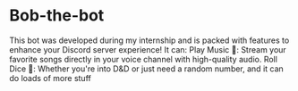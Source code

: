 # Bob-the-bot
This bot was developed during my internship and is packed with features to enhance your Discord server experience! It can:      Play Music 🎵: Stream your favorite songs directly in your voice channel with high-quality audio.     Roll Dice 🎲: Whether you're into D&amp;D or just need a random number, and it can do loads of more stuff
